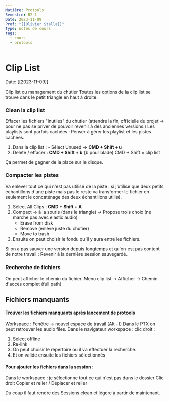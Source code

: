 ```yaml
---
Matière: Protools
Semestre: B2-1
Date: 2023-11-09
Prof: "[[Olivier Stalla]]"
Type: notes de cours
tags:
  - cours
  - protools
---
```

# Clip List 
Date: [[2023-11-09]] 

Clip list ou management du chutier
Toutes les options de la clip list se trouve dans le petit triangle en haut à droite.
### Clean la clip list
Effacer les fichiers "inutiles" du chutier (attendre la fin, officielle du projet → pour ne pas se priver de pouvoir revenir à des anciennes versions.)
Les playlists sont parfois cachées : Penser à gérer les playlist et les pistes cachées.
1. Dans la clip list : - Sélect Unused → **CMD + Shift + u**
2. Delete / effacer : **CMD + Shift + b** (b pour blade)
CMD + Shift = clip list
 
Ça permet de gagner de la place sur le disque. 

### Compacter les pistes 
Va enlever tout ce qui n'est pas utilisé de la piste : si j'utilise que deux petits échantillons d'une piste mais pas le reste va transformer le fichier en seulement le concaténage des deux échantillons utilisé.  
1. Sélect All Clips : **CMD + Shift + A**
2. Compact → à la souris (dans le triangle) → Propose trois choix (ne marche pas avec elastic audio)
	- Erase from disk
	- Remove (enlève juste du chutier)
	- Move to trash
3. Ensuite on peut choisir le fondu qu'il y aura entre les fichiers. 

Si on a pas sauver une version depuis longtemps et qu'on est pas content de notre travail : Revenir à la dernière session sauvegardé. 

### Recherche de fichiers 

On peut afficher le chemin du fichier.  Menu clip list → Afficher → Chemin d'accès complet (full path)

## Fichiers manquants
#### Trouver les fichiers manquants après lancement de protools
Workspace : Fenêtre → nouvel espace de travail (Alt - I)
Dans le PTX on peut retrouver les audio files. 
Dans le navigateur workspace : clic droit : 
1. Select offline
2. Re-link
3. On peut choisir le répertoire ou il va effectuer la recherche. 
4. Et on valide ensuite les fichiers sélectionnés

#### Pour ajouter les fichiers dans la session : 
Dans le workspace : je sélectionne tout ce qui n'est pas dans le dossier 
Clic droit 
Copier et relier / Déplacer et relier

Du coup il faut rendre des Sessions clean et légère à partir de maintenant. 

